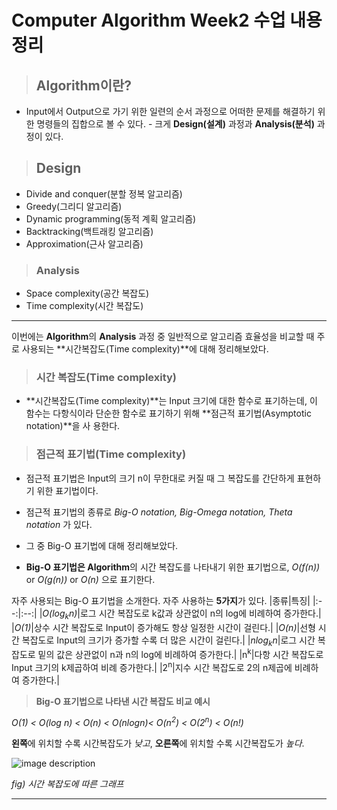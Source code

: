 # Computer Algorithm Week2 수업 내용 정리

> ## **Algorithm**이란?
- Input에서 Output으로 가기 위한 일련의 순서 과정으로 어떠한 문제를 해결하기 위한 명령들의 집합으로 볼 수 있다. - 크게 **Design(설계)** 과정과 **Analysis(분석)** 과정이 있다.

 > ## **Design**
 - Divide and conquer(분할 정복 알고리즘)
 - Greedy(그리디 알고리즘)
 - Dynamic programming(동적 계획 알고리즘)
 - Backtracking(백트래킹 알고리즘)
 - Approximation(근사 알고리즘)

 > ### **Analysis**
 - Space complexity(공간 복잡도)
 - Time complexity(시간 복잡도)

___

이번에는 **Algorithm**의 **Analysis** 과정 중 일반적으로 알고리즘 효율성을 비교할 때 주로 사용되는 **시간복잡도(Time complexity)**에 대해 정리해보았다. 

> ### **시간 복잡도(Time complexity)**
- **시간복잡도(Time complexity)**는 Input 크기에 대한 함수로 표기하는데, 이 함수는 다항식이라 단순한 함수로 표기하기 위해 **점근적 표기법(Asymptotic notation)**을 사  용한다. 

> ### **점근적 표기법(Time complexity)**
- 점근적 표기법은 Input의 크기 n이 무한대로 커질 때 그 복잡도를 간단하게 표현하기 위한 표기법이다.
- 점근적 표기법의 종류로 *Big-O notation, Big-Omega notation, Theta notation* 가 있다.
- 그 중 Big-O 표기법에 대해 정리해보았다.

- **Big-O 표기법은 Algorithm**의 시간 복잡도를 나타내기 위한 표기법으로, *O(f(n))* or *O(g(n))* or *O(n)* 으로 표기한다.

자주 사용되는 Big-O 표기법을 소개한다. 자주 사용하는 **5가지**가 있다.
|종류|특징|
|:--:|:--:|
|*O(log<sub>k</sub>n)*|로그 시간 복잡도로 k값과 상관없이 n의 log에 비례하여 증가한다.|
|*O(1)*|상수 시간 복잡도로 Input이 증가해도 항상 일정한 시간이 걸린다.|
|*O(n)*|선형 시간 복잡도로 Input의 크기가 증가할 수록 더 많은 시간이 걸린다.|
|*nlog<sub>k</sub>n*|로그 시간 복잡도로 밑의 값은 상관없이 n과 n의 log에 비례하여 증가한다.|
|n<sup>k</sup>|다항 시간 복잡도로 Input 크기의 k제곱하여 비례 증가한다.|
|2<sup>n</sup>|지수 시간 복잡도로 2의 n제곱에 비례하여 증가한다.|

> **Big-O 표기법으로 나타낸 시간 복잡도 비교 예시**

 *O(1) < O(log n) < O(n) < O(nlogn)< O(n<sup>2</sup>) < O(2<sup>n</sup>) < O(n!)*
 
 **왼쪽**에 위치할 수록 시간복잡도가 *낮고*, **오른쪽**에 위치할 수록 시간복잡도가 *높다*.

 ![image description](https://2.bp.blogspot.com/-lwiXSsJzeVc/WGJrqpNp_QI/AAAAAAAAO10/uBdjjqCnzXsw_MQ_TALjZieaPSi2dZu_gCLcB/s1600/computability-tractable-intractable-and-noncomputable-function-9-638.jpeg)
  
 *fig) 시간 복잡도에 따른 그래프*
 
___

